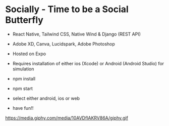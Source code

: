# Socially - Time to be a Social Butterfly

- React Native, Tailwind CSS, Native Wind & Django (REST API)
- Adobe XD, Canva, Lucidspark, Adobe Photoshop
- Hosted on Expo
- Requires installation of either ios (Xcode) or Android (Android Studio) for simulation


- npm install
- npm start 
- select either android, ios or web
- have fun!!

https://media.giphy.com/media/10AVDflAKRV86A/giphy.gif
